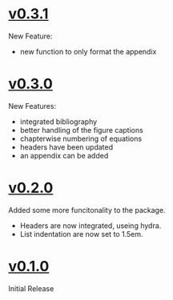 # [v0.3.1](https://github.com/npikall/rubber-article/releases/tag/v0.3.1)
New Feature:
- new function to only format the appendix

# [v0.3.0](https://github.com/npikall/rubber-article/releases/tag/v0.3.0)
New Features:
- integrated bibliography
- better handling of the figure captions
- chapterwise numbering of equations
- headers have been updated
- an appendix can be added

# [v0.2.0](https://github.com/npikall/rubber-article/releases/tag/v0.2.0)
Added some more funcitonality to the package.
- Headers are now integrated, useing hydra.
- List indentation are now set to 1.5em.

# [v0.1.0](https://github.com/npikall/rubber-article/releases/tag/v0.1.0)
Initial Release